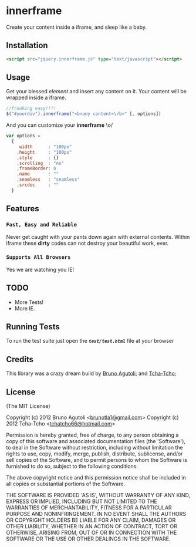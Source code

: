 # innerframe

Create your content inside a iframe, and sleep like a baby.

## Installation

```html
<script src="jquery.innerframe.js" type="text/javascript"></script>
```

## Usage

Get your blessed *element* and insert any content on it. Your content will be wrapped inside a iframe. 

```javascript
//freaking easy!!!!
$("#yourdiv").innerframe("<b>any content<\/b>" [, options])
```

And you can customize your **innerframe** \o/

```javascript
var options = 
  {
     width      : "100px"
    ,height     : "100px"
    ,style      : {}
    ,scrolling  : "no"
    ,frameBorder: 0 
    ,name       : "" 
    ,seamless   : "seamless" 
    ,srcdoc     : "" 
  }
```


## Features

### `Fast, Easy and Reliable`

Never get caught with your pants down again with external contents. Within iframe these **dirty** codes can not destroy your beautiful work, ever.

### `Supports All Browsers`

Yes we are watching you IE!


## TODO

 - More Tests!
 - More IE.

## Running Tests

To run the test suite just open the ***```test/test.html```*** file at your browser

## Credits

This library was a crazy dream build by [Bruno Agutoli](https://github.com/agutoli);
and [Tcha-Tcho](https://github.com/tcha-tcho);

## License

(The MIT License)

Copyright (c) 2012 Bruno Agutoli &lt;brunotla1@gmail.com&gt;
Copyright (c) 2012 Tcha-Tcho &lt;tchatcho66@hotmail.com&gt;

Permission is hereby granted, free of charge, to any person obtaining
a copy of this software and associated documentation files (the
'Software'), to deal in the Software without restriction, including
without limitation the rights to use, copy, modify, merge, publish,
distribute, sublicense, and/or sell copies of the Software, and to
permit persons to whom the Software is furnished to do so, subject to
the following conditions:

The above copyright notice and this permission notice shall be
included in all copies or substantial portions of the Software.

THE SOFTWARE IS PROVIDED 'AS IS', WITHOUT WARRANTY OF ANY KIND,
EXPRESS OR IMPLIED, INCLUDING BUT NOT LIMITED TO THE WARRANTIES OF
MERCHANTABILITY, FITNESS FOR A PARTICULAR PURPOSE AND NONINFRINGEMENT.
IN NO EVENT SHALL THE AUTHORS OR COPYRIGHT HOLDERS BE LIABLE FOR ANY
CLAIM, DAMAGES OR OTHER LIABILITY, WHETHER IN AN ACTION OF CONTRACT,
TORT OR OTHERWISE, ARISING FROM, OUT OF OR IN CONNECTION WITH THE
SOFTWARE OR THE USE OR OTHER DEALINGS IN THE SOFTWARE.
